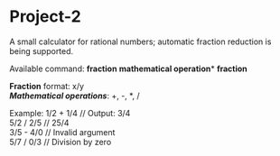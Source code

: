 # Project-2

A small calculator for rational numbers; automatic fraction reduction is being supported.

Available command: **fraction** **mathematical operation*** **fraction**

**Fraction** format: x/y   
***Mathematical operations***: +, -, *, /

Example:
1/2 + 1/4 // Output: 3/4  
5/2 / 2/5 // 25/4  
3/5 - 4/0 // Invalid argument  
5/7 / 0/3 // Division by zero  
